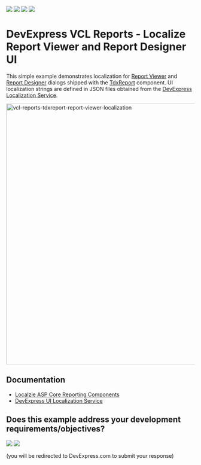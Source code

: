 <!-- default badges list -->
![](https://img.shields.io/endpoint?url=https://codecentral.devexpress.com/api/v1/VersionRange/1048527919/25.1.4%2B)
[![](https://img.shields.io/badge/Open_in_DevExpress_Support_Center-FF7200?style=flat-square&logo=DevExpress&logoColor=white)](https://supportcenter.devexpress.com/ticket/details/T1305951)
[![](https://img.shields.io/badge/📖_How_to_use_DevExpress_Examples-e9f6fc?style=flat-square)](https://docs.devexpress.com/GeneralInformation/403183)
[![](https://img.shields.io/badge/💬_Leave_Feedback-feecdd?style=flat-square)](#does-this-example-address-your-development-requirementsobjectives)
<!-- default badges end -->
# DevExpress VCL Reports - Localize Report Viewer and Report Designer UI

This simple example demonstrates localization for [Report Viewer](https://docs.devexpress.com/XtraReports/401850/web-reporting/web-document-viewer) and [Report Designer](https://docs.devexpress.com/XtraReports/119176/web-reporting/web-end-user-report-designer) dialogs shipped with the [TdxReport](https://docs.devexpress.com/VCL/dxReport.TdxReport) component. UI localization strings are defined in JSON files obtained from the [DevExpress Localization Service](https://localization.devexpress.com/).

<img width="1049" height="697" alt="vcl-reports-tdxreport-report-viewer-localization" src="https://github.com/user-attachments/assets/8e2366ae-501e-4b53-a8d9-865ba7155a2c" />

## Documentation

* [Localzie ASP Core Reporting Components](https://docs.devexpress.com/XtraReports/400932/web-reporting/common-features/localization/localization-in-asp-net-core-reporting-applications)
* [DevExpress UI Localization Service](https://docs.devexpress.com/GeneralInformation/16235/localization/localization-service)

<!-- feedback -->
## Does this example address your development requirements/objectives?

[<img src="https://www.devexpress.com/support/examples/i/yes-button.svg"/>](https://www.devexpress.com/support/examples/survey.xml?utm_source=github&utm_campaign=vcl-reports-localize&~~~was_helpful=yes) [<img src="https://www.devexpress.com/support/examples/i/no-button.svg"/>](https://www.devexpress.com/support/examples/survey.xml?utm_source=github&utm_campaign=vcl-reports-localize&~~~was_helpful=no)

(you will be redirected to DevExpress.com to submit your response)
<!-- feedback end -->
